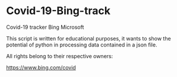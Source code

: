 # Covid-19-Bing-track
Covid-19 tracker Bing Microsoft

This script is written for educational purposes, it wants to show the potential of python in processing data contained in a json file.

All rights belong to their respective owners:

https://www.bing.com/covid
